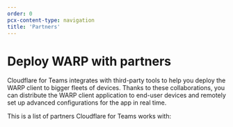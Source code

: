 ```yaml
---
order: 0
pcx-content-type: navigation
title: 'Partners'
---
```


# Deploy WARP with partners

Cloudflare for Teams integrates with third-party tools to help you deploy the WARP client to bigger fleets of devices. Thanks to these collaborations, you can distribute the WARP client application to end-user devices and remotely set up advanced configurations for the app in real time.

This is a list of partners Cloudflare for Teams works with:

<DirectoryListing path="/connections/connect-devices/warp/deployment/mdm-deployment/partners" />
